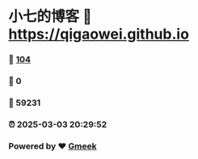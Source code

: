 # 小七的博客 :link: https://qigaowei.github.io 
### :page_facing_up: [104](https://qigaowei.github.io/tag.html) 
### :speech_balloon: 0 
### :hibiscus: 59231 
### :alarm_clock: 2025-03-03 20:29:52 
### Powered by :heart: [Gmeek](https://github.com/Meekdai/Gmeek)
